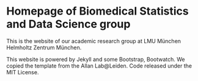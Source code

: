 # Homepage of Biomedical Statistics and Data Science group 

This is the website of our academic research group at LMU München Helmholtz Zentrum München.

This website is powered by Jekyll and some Bootstrap, Bootwatch. We copied the template from the Allan Lab@Leiden. Code released under the MIT License.

